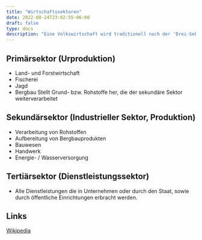 ```yaml
---
title: "Wirtschaftssektoren"
date: 2022-08-24T23:02:55-06:00
draft: false
type: docs
description: "Eine Volkswirtschaft wird traditionell nach der 'Drei-Sektoren-Hypothese' aufgeteilt. Diese beinhaltet den Primärsektor, den Sekundärsektor und den Tertiärsektor."
---
```


## Primärsektor (Urproduktion)
- Land- und Forstwirtschaft
- Fischerei
- Jagd
- Bergbau
Stellt Grund- bzw. Rohstoffe her, die der sekundäre Sektor weiterverarbeitet

## Sekundärsektor (Industrieller Sektor, Produktion)
- Verarbeitung von Rohstoffen
- Aufbereitung von Bergbauprodukten
- Bauwesen
- Handwerk
- Energie- / Wasserversorgung

## Tertiärsektor (Dienstleistungssektor)
- Alle Dienstleistungen die in Unternehmen oder durch den Staat, sowie durch öffentliche Einrichtungen erbracht werden.


## Links
[Wikipedia](https://de.wikipedia.org/wiki/Wirtschaftssektor)